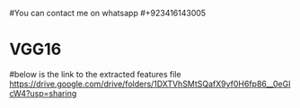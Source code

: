 #You can contact me on whatsapp
#+923416143005

# VGG16
#below is the link to the extracted features file
https://drive.google.com/drive/folders/1DXTVhSMtSQafX9yf0H6fp86__0eGIcW4?usp=sharing
